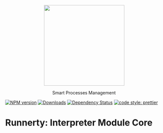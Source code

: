 <p align="center">
  <a href="http://runnerty.io">
    <img height="257" src="https://runnerty.io/assets/header/logo-stroked.png">
  </a>
  <p align="center">Smart Processes Management</p>
</p>

[![NPM version][npm-image]][npm-url] [![Downloads][downloads-image]][npm-url] [![Dependency Status][david-badge]][david-badge-url]
<a href="#badge">
  <img alt="code style: prettier" src="https://img.shields.io/badge/code_style-prettier-ff69b4.svg">
</a>

# Runnerty: Interpreter Module Core



[Runnerty]: http://www.runnerty.io
[downloads-image]: https://img.shields.io/npm/dm/@runnerty/interpreter-core.svg
[npm-url]: https://www.npmjs.com/package/@runnerty/interpreter-core
[npm-image]: https://img.shields.io/npm/v/@runnerty/interpreter-core.svg
[david-badge]: https://david-dm.org/runnerty/interpreter-core.svg
[david-badge-url]: https://david-dm.org/runnerty/interpreter-core
